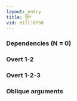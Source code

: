 ```yaml
---
layout: entry
title: སྟོས་
vid: Hill:0750
---
```

### Dependencies (N = 0)


### Overt 1-2


### Overt 1-2-3


### Oblique arguments
